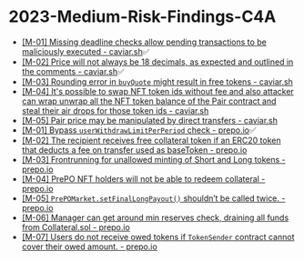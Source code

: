 # 2023-Medium-Risk-Findings-C4A
* [[M-01] Missing deadline checks allow pending transactions to be maliciously executed - caviar.sh](https://code4rena.com/reports/2022-12-caviar#m-01-missing-deadline-checks-allow-pending-transactions-to-be-maliciously-executed)✅
* [[M-02] Price will not always be 18 decimals, as expected and outlined in the comments - caviar.sh](https://code4rena.com/reports/2022-12-caviar#m-02-price-will-not-always-be-18-decimals-as-expected-and-outlined-in-the-comments)✅
* [[M-03] Rounding error in `buyQuote` might result in free tokens - caviar.sh](https://code4rena.com/reports/2022-12-caviar#m-03-rounding-error-in-buyquote-might-result-in-free-tokens)
* [[M-04] It's possible to swap NFT token ids without fee and also attacker can wrap unwrap all the NFT token balance of the Pair contract and steal their air drops for those token ids - caviar.sh](https://code4rena.com/reports/2022-12-caviar#m-04-its-possible-to-swap-nft-token-ids-without-fee-and-also-attacker-can-wrap-unwrap-all-the-nft-token-balance-of-the-pair-contract-and-steal-their-air-drops-for-those-token-ids)
* [[M-05] Pair price may be manipulated by direct transfers - caviar.sh](https://code4rena.com/reports/2022-12-caviar#m-05-pair-price-may-be-manipulated-by-direct-transfers)
* [[M-01] Bypass `userWithdrawLimitPerPeriod` check - prepo.io](https://code4rena.com/reports/2022-12-prepo/#m-01-bypass-userwithdrawlimitperperiod-check)✅
* [[M-02] The recipient receives free collateral token if an ERC20 token that deducts a fee on transfer used as baseToken - prepo.io](https://code4rena.com/reports/2022-12-prepo/#m-02-the-recipient-receives-free-collateral-token-if-an-erc20-token-that-deducts-a-fee-on-transfer-used-as-basetoken)
* [[M-03] Frontrunning for unallowed minting of Short and Long tokens - prepo.io](https://code4rena.com/reports/2022-12-prepo/#m-03-frontrunning-for-unallowed-minting-of-short-and-long-tokens)
* [[M-04] PrePO NFT holders will not be able to redeem collateral - prepo.io](https://code4rena.com/reports/2022-12-prepo/#m-04-prepo-nft-holders-will-not-be-able-to-redeem-collateral-)
* [[M-05] `PrePOMarket.setFinalLongPayout()` shouldn’t be called twice. - prepo.io](https://code4rena.com/reports/2022-12-prepo/#m-05-prepomarketsetfinallongpayout-shouldnt-be-called-twice)
* [[M-06] Manager can get around min reserves check, draining all funds from Collateral.sol - prepo.io](https://code4rena.com/reports/2022-12-prepo/#m-06-manager-can-get-around-min-reserves-check-draining-all-funds-from-collateralsol)
* [[M-07] Users do not receive owed tokens if `TokenSender` contract cannot cover their owed amount. - prepo.io](https://code4rena.com/reports/2022-12-prepo/#m-07-users-do-not-receive-owed-tokens-if-tokensender-contract-cannot-cover-their-owed-amount)

